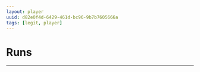 ```yaml
---
layout: player
uuid: d82e0f4d-6429-461d-bc96-9b7b7605666a
tags: [legit, player]
---
```


# Runs
---
